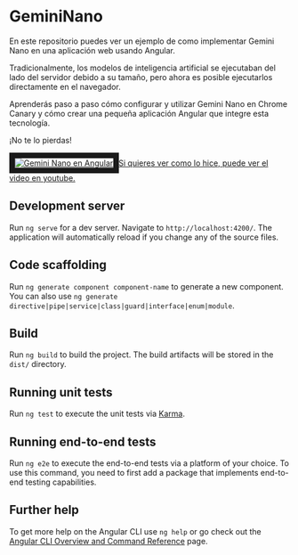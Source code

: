 # GeminiNano

En este repositorio puedes ver un ejemplo de como implementar Gemini Nano en una aplicación web usando Angular.

Tradicionalmente, los modelos de inteligencia artificial se ejecutaban del lado del servidor debido a su tamaño, pero ahora es posible ejecutarlos directamente en el navegador.

Aprenderás paso a paso cómo configurar y utilizar Gemini Nano en Chrome Canary y cómo crear una pequeña aplicación Angular que integre esta tecnología.

¡No te lo pierdas!

<a href="https://www.youtube.com/watch?v=6hstm7aTY60" target="_blank">
<img src="https://i3.ytimg.com/vi/6hstm7aTY60/maxresdefault.jpg" 
alt="Gemini Nano en Angular" style="max-width: 100%;" border="10" />Si quieres ver como lo hice, puede ver el video en youtube.</a>

## Development server

Run `ng serve` for a dev server. Navigate to `http://localhost:4200/`. The application will automatically reload if you change any of the source files.

## Code scaffolding

Run `ng generate component component-name` to generate a new component. You can also use `ng generate directive|pipe|service|class|guard|interface|enum|module`.

## Build

Run `ng build` to build the project. The build artifacts will be stored in the `dist/` directory.

## Running unit tests

Run `ng test` to execute the unit tests via [Karma](https://karma-runner.github.io).

## Running end-to-end tests

Run `ng e2e` to execute the end-to-end tests via a platform of your choice. To use this command, you need to first add a package that implements end-to-end testing capabilities.

## Further help

To get more help on the Angular CLI use `ng help` or go check out the [Angular CLI Overview and Command Reference](https://angular.dev/tools/cli) page.
